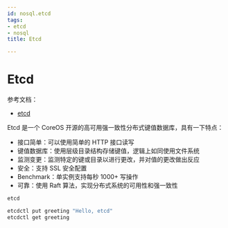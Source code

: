 ```yaml
---
id: nosql.etcd
tags:
- etcd
- nosql
title: Etcd

---
```



# Etcd
参考文档：

- [etcd](https://etcd.io/)

Etcd 是一个 CoreOS 开源的高可用强一致性分布式键值数据库，具有一下特点：

- 接口简单：可以使用简单的 HTTP 接口读写
- 键值数据库：使用层级目录结构存储键值，逻辑上如同使用文件系统
- 监测变更：监测特定的键或目录以进行更改，并对值的更改做出反应
- 安全：支持 SSL 安全配置
- Benchmark：单实例支持每秒 1000+ 写操作
- 可靠：使用 Raft 算法，实现分布式系统的可用性和强一致性
```bash
etcd 
```
```bash
etcdctl put greeting "Hello, etcd"
etcdctl get greeting
```
